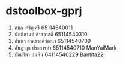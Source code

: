 # dstoolbox-gprj

1. กมล เจริญศรี 65114540011
2. นัตติกานต์ คำสวาสดิ์ 65114540310
3. อันนา สาครวงศ์วัฒนา 65114540709
4. อัษฎาวุธ ประสารคำ 65114540710 ManYaiMark
5. บัณฑิตา ปมหิน 64114540229 Bantita22j
